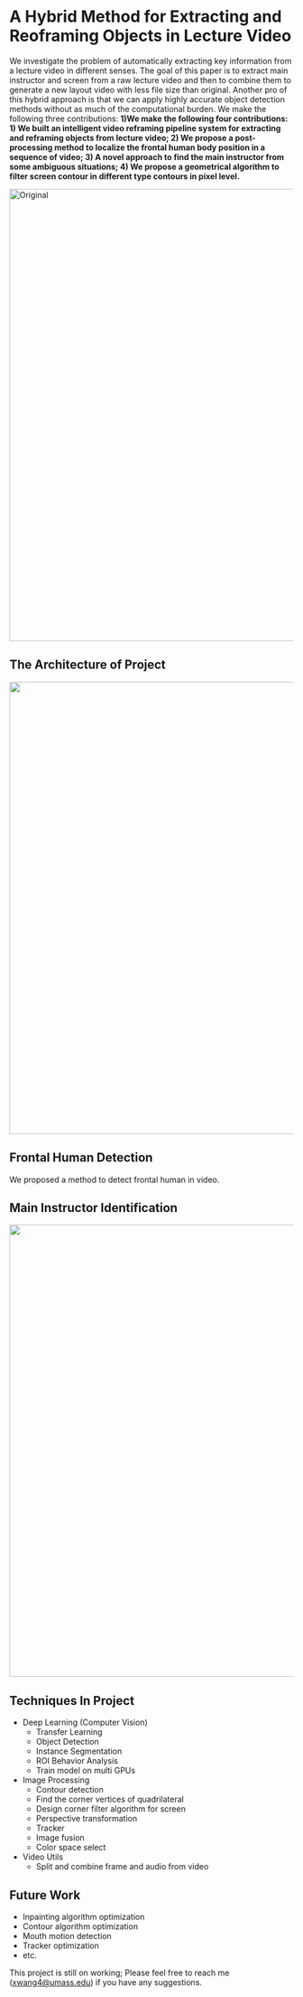 # A Hybrid Method for Extracting and Reoframing Objects in Lecture Video       

We investigate the problem of automatically extracting key information from a lecture video in different senses. The goal of this paper is to extract main instructor and screen from a raw lecture video and then to combine them to generate a new layout video with less file size than original. Another pro of this hybrid approach is that we can apply highly accurate object detection methods without as much of the computational burden. We make the following three contributions: **1)We make the following four contributions: 1) We built an intelligent video reframing pipeline system for extracting and reframing objects from lecture video; 2) We propose a post-processing method to localize the frontal human body position in a sequence of video; 3) A novel approach to find the main instructor from some ambiguous situations; 4) We propose a geometrical algorithm to filter screen contour in different type contours in pixel level.**

<img src="https://github.com/xidaniel/Lecture-Video-Objects-Reframing-System/blob/master/image/new%20example.png" width = "800"  alt="Original" align=center />

## The Architecture of Project
<img src="https://github.com/xidaniel/Lecture-Video-Objects-Reframing/blob/master/image/system.png" width=800 align=center />


## Frontal Human Detection
We proposed a method to detect frontal human in video.


## Main Instructor Identification
<img src="https://github.com/xidaniel/Lecture-Video-Objects-Reframing/blob/master/image/main%20speaker.png" width=800 align=center />


## Techniques In Project
- Deep Learning (Computer Vision)
    - Transfer Learning
    - Object Detection
    - Instance Segmentation
    - ROI Behavior Analysis
    - Train model on multi GPUs
- Image Processing
    - Contour detection
    - Find the corner vertices of quadrilateral
    - Design corner filter algorithm for screen
    - Perspective transformation
    - Tracker
    - Image fusion
    - Color space select
- Video Utils
    - Split and combine frame and audio from video

## Future Work
- Inpainting algorithm optimization
- Contour algorithm optimization
- Mouth motion detection
- Tracker optimization
- etc.


This project is still on working; Please feel free to reach me (xwang4@umass.edu) if you have any suggestions.
